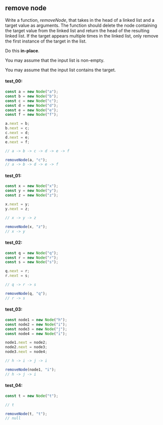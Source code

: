 ## remove node

Write a function, _removeNode_, that takes in the head of a linked list and a target value as
arguments. The function should delete the node containing the target value from the linked list and
return the head of the resulting linked list. If the target appears multiple times in the linked
list, only remove the first instance of the target in the list.

Do this **in-place**.

You may assume that the input list is non-empty.

You may assume that the input list contains the target.

#### test_00:

```js
const a = new Node("a");
const b = new Node("b");
const c = new Node("c");
const d = new Node("d");
const e = new Node("e");
const f = new Node("f");

a.next = b;
b.next = c;
c.next = d;
d.next = e;
e.next = f;

// a -> b -> c -> d -> e -> f

removeNode(a, "c");
// a -> b -> d -> e -> f
```

#### test_01:

```js
const x = new Node("x");
const y = new Node("y");
const z = new Node("z");

x.next = y;
y.next = z;

// x -> y -> z

removeNode(x, "z");
// x -> y
```

#### test_02:

```js
const q = new Node("q");
const r = new Node("r");
const s = new Node("s");

q.next = r;
r.next = s;

// q -> r -> s

removeNode(q, "q");
// r -> s
```

#### test_03:

```js
const node1 = new Node("h");
const node2 = new Node("i");
const node3 = new Node("j");
const node4 = new Node("i");

node1.next = node2;
node2.next = node3;
node3.next = node4;

// h -> i -> j -> i

removeNode(node1, "i");
// h -> j -> i
```

#### test_04:

```js
const t = new Node("t");

// t

removeNode(t, "t");
// null
```
